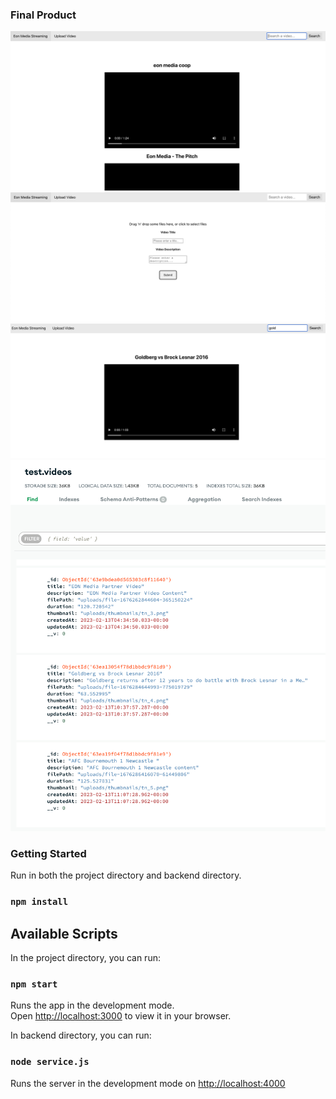 ### Final Product
![alt text](/carousels.png)
![alt text](/upload.png)
![alt text](/filter.png)
![alt text](/database.png)

### Getting Started

Run in both the project directory and backend directory.
### `npm install` 

## Available Scripts

In the project directory, you can run:

### `npm start`

Runs the app in the development mode.\
Open [http://localhost:3000](http://localhost:3000) to view it in your browser.

In backend directory, you can run:

### `node service.js`

Runs the server in the development mode on [http://localhost:4000](http://localhost:3000)